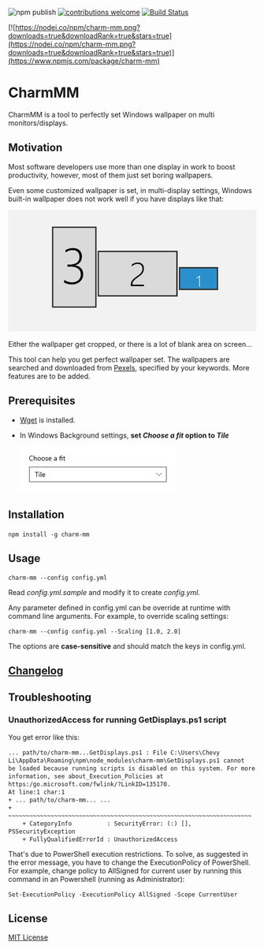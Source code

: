 ![npm publish](https://github.com/toowhite/CharmMM/actions/workflows/npm-publish.yml/badge.svg)
[![contributions welcome](https://img.shields.io/badge/contributions-welcome-brightgreen.svg?style=flat)](https://github.com/toowhite/CharmMM/issues)
[![Build Status](https://app.travis-ci.com/toowhite/CharmMM.svg?branch=master)](https://app.travis-ci.com/toowhite/CharmMM)

[![https://nodei.co/npm/charm-mm.png?downloads=true&downloadRank=true&stars=true](https://nodei.co/npm/charm-mm.png?downloads=true&downloadRank=true&stars=true)](https://www.npmjs.com/package/charm-mm)

# CharmMM

CharmMM is a tool to perfectly set Windows wallpaper on multi monitors/displays. 

## Motivation
Most software developers use more than one display in work to boost productivity, however, most of them just set boring wallpapers. 

Even some customized wallpaper is set, in multi-display settings, Windows built-in wallpaper does not work well if you have displays like that:

![displays-illustration](docs/displays-illustration.png)

Either the wallpaper get cropped, or there is a lot of blank area on screen...

This tool can help you get perfect wallpaper set. The wallpapers are searched and downloaded from [Pexels](https://www.pexels.com/), specified by your keywords. More features are to be added.

## Prerequisites

- [Wget](https://www.gnu.org/software/wget/) is installed. 
- In Windows Background settings, **set *Choose a fit* option to *Tile***
  
  ![choose-fit](docs/choose-fit.png)

## Installation
`npm install -g charm-mm` 
## Usage 
  ```
  charm-mm --config config.yml
  ```
  Read *config.yml.sample* and modify it to create *config.yml*.

  Any parameter defined in config.yml can be override at runtime with command line arguments. For example, to override scaling settings:
  ```
  charm-mm --config config.yml --Scaling [1.0, 2.0]
  ```
  
  The options are **case-sensitive** and should match the keys in config.yml. 
## [Changelog](./CHANGELOG)

## Troubleshooting
### UnauthorizedAccess for running GetDisplays.ps1 script
You get error like this:
```
... path/to/charm-mm...GetDisplays.ps1 : File C:\Users\Chevy Li\AppData\Roaming\npm\node_modules\charm-mm\GetDisplays.ps1 cannot
be loaded because running scripts is disabled on this system. For more information, see about_Execution_Policies at https:/go.microsoft.com/fwlink/?LinkID=135170.
At line:1 char:1
+ ... path/to/charm-mm... ...
+ ~~~~~~~~~~~~~~~~~~~~~~~~~~~~~~~~~~~~~~~~~~~~~~~~~~~~~~~~~~~~~~~~~~~~~
    + CategoryInfo          : SecurityError: (:) [], PSSecurityException
    + FullyQualifiedErrorId : UnauthorizedAccess
```
That's due to PowerShell execution restrictions. To solve, as suggested in the error message, you have to change the ExecutionPolicy of PowerShell. For example, change policy to AllSigned for current user by running this command in an  Powershell (running as Administrator):

```
Set-ExecutionPolicy -ExecutionPolicy AllSigned -Scope CurrentUser
```


## License
[MIT License](./LICENSE)
